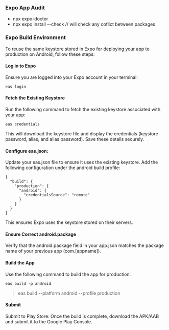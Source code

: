 ### Expo App Audit
- npx expo-doctor
- npx expo install --check // will check any coflict between packages


### Expo Build Environment
To reuse the same keystore stored in Expo for deploying your app to production on Android, follow these steps:

#### Log in to Expo
Ensure you are logged into your Expo account in your terminal:
```
eas login
```

#### Fetch the Existing Keystore
Run the following command to fetch the existing keystore associated with your app:
```
eas credentials
```
This will download the keystore file and display the credentials (keystore password, alias, and alias password). Save these details securely.

#### Configure eas.json: 
Update your eas.json file to ensure it uses the existing keystore. Add the following configuration under the android build profile:
```
{
  "build": {
    "production": {
      "android": {
        "credentialsSource": "remote"
      }
    }
  }
}
```
This ensures Expo uses the keystore stored on their servers.

#### Ensure Correct android.package
Verify that the android.package field in your app.json matches the package name of your previous app (com.[appname]).

#### Build the App
Use the following command to build the app for production:
```
eas build -p android
```
> eas build --platform android --profile production

#### Submit
Submit to Play Store: Once the build is complete, download the APK/AAB and submit it to the Google Play Console.
